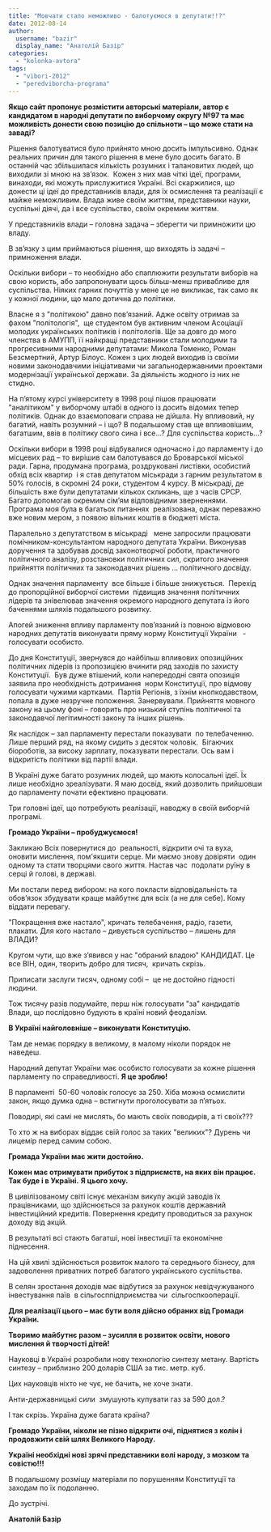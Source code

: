 ```yaml
---
title: "Мовчати стало неможливо - балотуємося в депутати!!?"
date: 2012-08-14
author: 
  username: "bazir"
  display_name: "Анатолій Базір"
categories: 
  - "kolonka-avtora"
tags: 
  - "vibori-2012"
  - "peredviborcha-programa"
---
```


**Якщо сайт пропонує розмістити авторські матеріали, автор є кандидатом в народні депутати по виборчому округу №97 та має можливість донести свою позицію до спільноти – що може стати на заваді?**

Рішення балотуватися було прийнято мною досить імпульсивно. Однак  реальних причин для такого рішення в мене було досить багато. В останній час збільшилася кількість розумних і талановитих людей, що виходили зі мною на зв’язок.  Кожен з них мав чіткі ідеї, програми, винаходи, які можуть прислужитися Україні. Всі скаржилися, що донести ці ідеї до представників влади, для їх осмислення та реалізації є майже неможливим. Влада живе своїм життям, представники науки, суспільні діячі, да і все суспільство, своїм окремим життям.

У представників влади – головна задача – зберегти чи примножити цю владу.

В зв’язку з цим приймаються рішення, що виходять із задачі – примноження влади.

Оскільки вибори – то необхідно або спаплюжити результати виборів на свою користь, або запропонувати щось більш-менш привабливе для суспільства. Ніяких гарних почуттів у мене це не викликає, так само як у кожної людини, що мало дотична до політики.

Власне я з "політикою" давно пов’язаний. Адже освіту отримав за фахом "політологія",  ще студентом був активним членом Асоціації молодих українських політиків і політологів. Ще за довго до мого членства в АМУПП, її найкращі представники стали молодими та прогресивними народними депутатами: Микола Томенко, Роман Безсмертний, Артур Білоус. Кожен з цих людей виходив із своїми новими законодавчими ініціативами чи загальнодержавними проектами модернізації української держави. За діяльність жодного із них не стидно.

На п’ятому курсі університету в 1998 році пішов працювати "аналітиком" у виборчому штабі в одного із досить відомих тепер політиків. Однак до взаємоповаги справа не дійшла. Ну впливовий, ну багатий, навіть розумний – і що? В подальшому став ще впливовішим, багатшим, ввів в політику свого сина і все…? Для суспільства користь…?

Оскільки вибори в 1998 році відбувалися одночасно і до парламенту і до місцевих рад – то вирішив сам балотувався до Броварської міської ради. Гарна, продумана програма, роздруковані листівки, особистий обхід всіх квартир  і я став депутатом міськради з гарним результатом в 50% голосів, в скромні 24 роки, студентом 4 курсу. В міськраді, де більшість вже були депутатами кількох скликань, ще з часів СРСР.  Багато допомогав окремим сім’ям відповідними зверненнями. Програма моя була в багатьох питаннях  реалізована, однак переважно вже новим мером, з появою вільних коштів в бюджеті міста.

Паралельно з депутатством в міськраді   мене запросили працювати помічником-консультантом народного депутата України. Виконував доручення та здобував досвід законотворчої роботи, практичного політичного аналізу, розстановки політичних сил, скритого значення прийняття політичних та законодавчих рішень … політичного досвіду.

Однак значення парламенту  все більше і більше знижується.  Перехід до пропорційної виборчої системи  підвищив значення політичних лідерів та знівелював значення окремого народного депутата із його баченнями шляхів подальшого розвитку.

Апогей зниження впливу парламенту пов’язаний із повною відмовою народних депутатів виконувати пряму норму Конституції України   - голосувати особисто.

До дня Конституції, звернувся до найбільш впливових опозиційних політичних лідерів із пропозицією вчинити ряд заходів по захисту Конституції.  Був дуже втішений, коли напередодні свята опозиція заявила про необхідність дотримання  норм Конституції, про відмову голосувати чужими картками.  Партія Регіонів, з їхнім кнопкодавством, попала в дуже незручне положення. Занервували. Прийняття мовного закону на цьому фоні – говорить про низький ступінь політичної та законодавчої легітимності закону та інших рішень.

Як наслідок – зал парламенту перестали показувати  по телебаченню. Лише перший ряд, на якому сидить з десяток чоловік.  Бігаючих біороботів, за високу зарплату, показувати перестали. Ось вам і відкритість політики від партії влади.

В Україні дуже багато розумних людей, що мають колосальні ідеї. Їх лише необхідно зреалізувати. Я маю досвід, який дозволить прийшовши до парламенту почати ефективно працювати.

Три головні ідеї, що потребують реалізації, наводжу в своїй виборчій програмі.

**Громадо України – пробуджуємося!**

Закликаю Всіх повернутися до  реальності, відкрити очі та вуха, оновити мислення, пом'якшити серце. Ми маємо знову довіряти  один одному та стати творцями свого життя. Настав час  подолати руїну в серці й голові, в державі.

Ми постали перед вибором: на кого покласти відповідальність та обов’язок збудувати краще майбутнє для всіх (а не для себе). Кому віддати перевагу.

"Покращення вже настало", кричать телебачення, радіо, газети, плакати. Для кого настало – дивується суспільство – лишень для ВЛАДИ?

Кругом чути, що вже з’явився у нас "обраний владою" КАНДИДАТ. Це все ВІН, один, творить добро для тисяч,  кричать скрізь.

Приписати заслуги тисяч, одному собі –  це не достойно гідності людини.

Тож тисячу разів подумайте, перш ніж голосувати "за" кандидатів Влади, що послідовно будують в країні новий феодалізм.

**В Україні найголовніше – виконувати Конституцію.**

Там де немає порядку в великому, в малому ніколи порядок не наведеш.

Народний депутат України має особисто голосувати за кожне рішення парламенту по справедливості. **Я це зроблю!**

В парламенті  50-60 чоловік голосує за 250. Хіба можна осмислити закон, якщо думка одна – встигнути проголосувати за п’ятьох.

Поводирі, які самі не мислять, бо мають своїх поводирів, а ті своїх???

То хто ж на виборах віддає свій голос за таких "великих"? Дурень чи лицемір перед самим собою.

**Громада України має жити достойно.**

**Кожен має отримувати прибуток з підприємств, на яких він працює.** **Так буде і в Україні.** **Я цього хочу.**

В цивілізованому світі існує механізм викупу акцій заводів їх працівниками, що здійснюється за рахунок коштів державний інвестиційний кредитів. Повернення кредиту проводиться за рахунок доходу від акцій.

В результаті всі стають багатші, нові інвестиції та економічне піднесення.

На цій хвилі здійснюється розвиток малого та середнього бізнесу, для задоволення приватних потреб багатого українського суспільства.

В селян зростання доходів має відбутися за рахунок невідчужуваного інвестування паїв  в сільгосппідприємства чи  сільгоспкооперації.

**Для реалізації цього – має бути воля дійсно обраних від Громади України.**

**Творимо майбутнє разом – зусилля в розвиток освіти, нового  мислення й творчості дітей!**

Науковці в Україні розробили нову технологію синтезу метану. Вартість синтезу – приблизно 200 доларів США за тис. метр. куб.

Цих науковців ніхто не чує, не бачить, не хоче знати.

Анти-державницькі сили  змушують купувати газ за 590 дол.?

І так скрізь. Україна дуже багата країна?

**Громадо України, ніколи не пізно відкрити очі, піднятися з колін і продовжити свій шлях Великого Народу.**

**Україні необхідні нові зрячі представники волі народу, з мозком та совістю!!!**       

В подальшому розміщу матеріали по порушенням Конституції та заходам по їх подоланню.

До зустрічі.

**Анатолій Базір**
